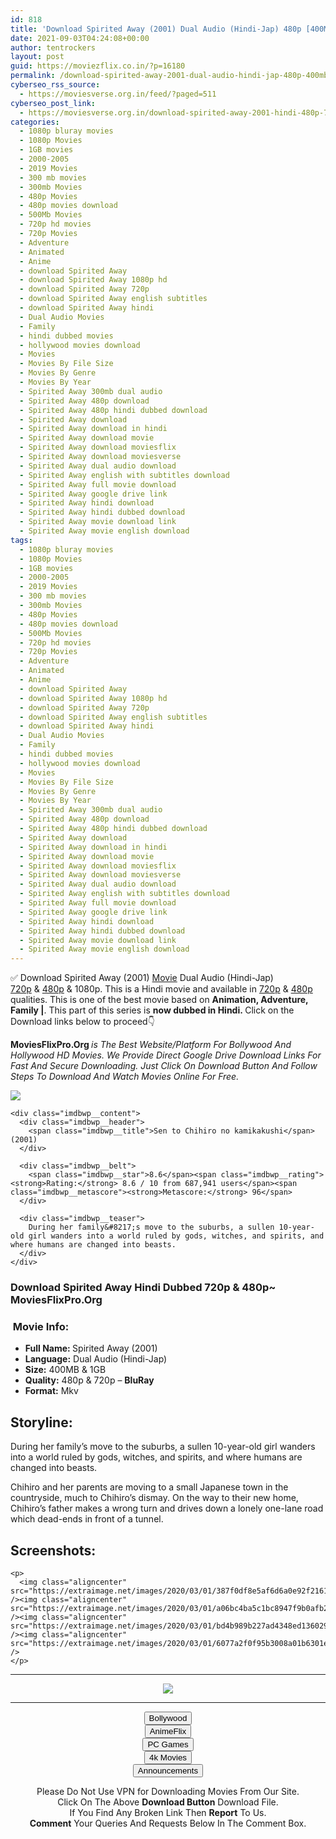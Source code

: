 ```yaml
---
id: 818
title: 'Download Spirited Away (2001) Dual Audio (Hindi-Jap) 480p [400MB] || 720p [1GB]'
date: 2021-09-03T04:24:08+00:00
author: tentrockers
layout: post
guid: https://moviezflix.co.in/?p=16180
permalink: /download-spirited-away-2001-dual-audio-hindi-jap-480p-400mb-720p-1gb/
cyberseo_rss_source:
  - https://moviesverse.org.in/feed/?paged=511
cyberseo_post_link:
  - https://moviesverse.org.in/download-spirited-away-2001-hindi-480p-720p/
categories:
  - 1080p bluray movies
  - 1080p Movies
  - 1GB movies
  - 2000-2005
  - 2019 Movies
  - 300 mb movies
  - 300mb Movies
  - 480p Movies
  - 480p movies download
  - 500Mb Movies
  - 720p hd movies
  - 720p Movies
  - Adventure
  - Animated
  - Anime
  - download Spirited Away
  - download Spirited Away 1080p hd
  - download Spirited Away 720p
  - download Spirited Away english subtitles
  - download Spirited Away hindi
  - Dual Audio Movies
  - Family
  - hindi dubbed movies
  - hollywood movies download
  - Movies
  - Movies By File Size
  - Movies By Genre
  - Movies By Year
  - Spirited Away 300mb dual audio
  - Spirited Away 480p download
  - Spirited Away 480p hindi dubbed download
  - Spirited Away download
  - Spirited Away download in hindi
  - Spirited Away download movie
  - Spirited Away download moviesflix
  - Spirited Away download moviesverse
  - Spirited Away dual audio download
  - Spirited Away english with subtitles download
  - Spirited Away full movie download
  - Spirited Away google drive link
  - Spirited Away hindi download
  - Spirited Away hindi dubbed download
  - Spirited Away movie download link
  - Spirited Away movie english download
tags:
  - 1080p bluray movies
  - 1080p Movies
  - 1GB movies
  - 2000-2005
  - 2019 Movies
  - 300 mb movies
  - 300mb Movies
  - 480p Movies
  - 480p movies download
  - 500Mb Movies
  - 720p hd movies
  - 720p Movies
  - Adventure
  - Animated
  - Anime
  - download Spirited Away
  - download Spirited Away 1080p hd
  - download Spirited Away 720p
  - download Spirited Away english subtitles
  - download Spirited Away hindi
  - Dual Audio Movies
  - Family
  - hindi dubbed movies
  - hollywood movies download
  - Movies
  - Movies By File Size
  - Movies By Genre
  - Movies By Year
  - Spirited Away 300mb dual audio
  - Spirited Away 480p download
  - Spirited Away 480p hindi dubbed download
  - Spirited Away download
  - Spirited Away download in hindi
  - Spirited Away download movie
  - Spirited Away download moviesflix
  - Spirited Away download moviesverse
  - Spirited Away dual audio download
  - Spirited Away english with subtitles download
  - Spirited Away full movie download
  - Spirited Away google drive link
  - Spirited Away hindi download
  - Spirited Away hindi dubbed download
  - Spirited Away movie download link
  - Spirited Away movie english download
---
```

<div class="thecontent clearfix">
  <p>
    ✅ Download Spirited Away (2001) <a href="https://moviesverse.org.in/category/movies/" data-wpel-link="internal">Movie</a> Dual Audio (Hindi-Jap) <a href="https://moviesverse.org.in/720p-movies/" data-wpel-link="internal">720p</a>&nbsp;&&nbsp;<a href="https://moviesverse.org.in/480p-movies/" data-wpel-link="internal">480p</a> & 1080p. This is a Hindi movie and available in <a href="https://moviesverse.org.in/720p-movies/" data-wpel-link="internal">720p</a>&nbsp;&&nbsp;<a href="https://moviesverse.org.in/480p-movies/" data-wpel-link="internal">480p</a> qualities. This is one of the best movie based on <strong>Animation, Adventure, Family |</strong>. This part of this series is <strong>now dubbed in <span>Hindi.&nbsp;</span></strong><span>Click on the Download links below to proceed👇</span>
  </p>
  
  <p>
    <strong><span>MoviesFlixPro.Org&nbsp;</span></strong><em>is The Best Website/Platform For Bollywood And Hollywood HD Movies. We Provide Direct Google Drive Download Links For Fast And Secure Downloading. Just Click On Download Button And Follow Steps To&nbsp;Download And Watch Movies Online For Free.</em>
  </p>
  
  <div class="imdbwp imdbwp--movie dark">
    <div class="imdbwp__thumb">
      <a class="imdbwp__link" target="_blank" title="Sen to Chihiro no kamikakushi" href="https://www.imdb.com/title/tt0245429/" rel="nofollow external noopener noreferrer" data-wpel-link="external"><img class="imdbwp__img" src="https://m.media-amazon.com/images/M/MV5BMjlmZmI5MDctNDE2YS00YWE0LWE5ZWItZDBhYWQ0NTcxNWRhXkEyXkFqcGdeQXVyMTMxODk2OTU@._V1_SX300.jpg" /></a>
    </div>
    
    <div class="imdbwp__content">
      <div class="imdbwp__header">
        <span class="imdbwp__title">Sen to Chihiro no kamikakushi</span> (2001)
      </div>
      
      <div class="imdbwp__belt">
        <span class="imdbwp__star">8.6</span><span class="imdbwp__rating"><strong>Rating:</strong> 8.6 / 10 from 687,941 users</span><span class="imdbwp__metascore"><strong>Metascore:</strong> 96</span>
      </div>
      
      <div class="imdbwp__teaser">
        During her family&#8217;s move to the suburbs, a sullen 10-year-old girl wanders into a world ruled by gods, witches, and spirits, and where humans are changed into beasts.
      </div>
    </div>
  </div>
  
  <h3>
    <span>Download Spirited Away Hindi Dubbed 720p & 480p~ MoviesFlixPro.Org</span>
  </h3>
  
  <h3>
    <span>&nbsp;Movie Info:&nbsp;</span>
  </h3>
  
  <ul>
    <li>
      <strong>Full Name: </strong>Spirited Away (2001)
    </li>
    <li>
      <strong>Language:</strong> Dual Audio (Hindi-Jap)
    </li>
    <li>
      <strong>Size:</strong> 400MB & 1GB
    </li>
    <li>
      <strong>Quality:</strong> 480p & 720p – <span><strong>BluRay</strong></span>
    </li>
    <li>
      <strong>Format:</strong>&nbsp;Mkv
    </li>
  </ul>
  
  <h2>
    <span>Storyline:</span>
  </h2>
  
  <p>
    During her family’s move to the suburbs, a sullen 10-year-old girl wanders into a world ruled by gods, witches, and spirits, and where humans are changed into beasts.
  </p>
  
  <div>
    Chihiro and her parents are moving to a small Japanese town in the countryside, much to Chihiro’s dismay. On the way to their new home, Chihiro’s father makes a wrong turn and drives down a lonely one-lane road which dead-ends in front of a tunnel.
  </div>
  
  <div class="summary_text">
    <h2>
      <span>Screenshots:</span>
    </h2>
    
    <p>
      <img class="aligncenter" src="https://extraimage.net/images/2020/03/01/387f0df8e5af6d6a0e92f216159a3ef8.jpg" /><img class="aligncenter" src="https://extraimage.net/images/2020/03/01/a06bc4ba5c1bc8947f9b0afb2b7343e5.jpg" /><img class="aligncenter" src="https://extraimage.net/images/2020/03/01/bd4b989b227ad4348ed136029a6dc88f.jpg" /><img class="aligncenter" src="https://extraimage.net/images/2020/03/01/6077a2f0f95b3008a01b6301e0b45b49.jpg" />
    </p>
  </div>
</div>

<center>
  </p> 
  
  <hr />
  
  <p>
    <a href="http://gdrivepro.xyz/join.php" data-wpel-link="external" target="_blank" rel="nofollow external noopener noreferrer"><img src="https://i.imgur.com/FhMdWdW.png" /></a>
  </p>
  
  <hr />
  
  <p>
    <a href="https://dogemovies.xyz" target="_blank" data-wpel-link="external" rel="nofollow external noopener noreferrer"><button class="button button5">Bollywood</button></a><br /> <a href="https://animeflix.in" target="_blank" data-wpel-link="external" rel="nofollow external noopener noreferrer"><button class="button button5">AnimeFlix</button></a><br /> <a href="https://gamesflix.net/" target="_blank" data-wpel-link="external" rel="nofollow external noopener noreferrer"><button class="button button5">PC Games</button></a><br /> <a href="https://uhdmovies.in" target="_blank" data-wpel-link="external" rel="nofollow external noopener noreferrer"><button class="button button5">4k Movies</button></a><br /> <a href="https://moviesverse.org.in/announcements/" target="_blank" data-wpel-link="internal" rel="noopener"><button class="button button5">Announcements</button></a>
  </p>
  
  <div class="alert alert-danger">
    Please Do Not Use VPN for Downloading Movies From Our Site.
  </div>
  
  <div class="alert alert-success">
    Click On The Above <strong>Download Button</strong> Download File.
  </div>
  
  <div class="alert alert-warning">
    If You Find Any Broken Link Then <strong>Report</strong> To Us.
  </div>
  
  <div class="alert alert-info">
    <strong>Comment</strong> Your Queries And Requests Below In The Comment Box.
  </div>
  
  <p>
    </center>
  </p>